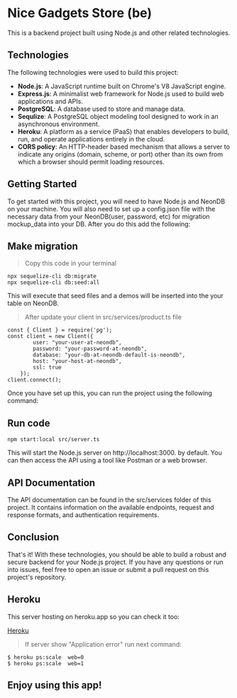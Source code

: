 # Nice Gadgets Store (be)

This is a backend project built using Node.js and other related technologies.

## Technologies

The following technologies were used to build this project:

* **Node.js**: A JavaScript runtime built on Chrome's V8 JavaScript engine.
* **Express.js**: A minimalist web framework for Node.js used to build web applications and APIs.
* **PostgreSQL**: A database used to store and manage data.
* **Sequlize**: A PostgreSQL object modeling tool designed to work in an asynchronous environment.
* **Heroku**: A platform as a service (PaaS) that enables developers to build, run, and operate applications entirely in the cloud.
* **CORS policy**: An HTTP-header based mechanism that allows a server to indicate any origins (domain, scheme, or port) other than its own from which a browser should permit loading resources.

## Getting Started
To get started with this project, you will need to have Node.js and NeonDB on your machine. You will also need to set up a config.json file with the necessary data from your NeonDB(user, password, etc) for migration mockup_data into your DB. After you do this add the following:

## Make migration
>Copy this code in your terminal
```
npx sequelize-cli db:migrate
npx sequelize-cli db:seed:all
```
This will execute that seed files and a demos will be inserted into the your table on NeonDB.

>After update your client in src/services/product.ts file
```
const { Client } = require('pg');
const client = new Client({
        user: "your-user-at-neondb",
        password: "your-password-at-neondb",
        database: "your-db-at-neondb-default-is-neondb",
        host: "your-host-at-neondb",
        ssl: true
    });
client.connect();
```


Once you have set up this, you can run the project using the following command:

## Run code
```
npm start:local src/server.ts
```
This will start the Node.js server on  http://localhost:3000. by default. You can then access the API using a tool like Postman or a web browser.

## API Documentation
The API documentation can be found in the src/services folder of this project. It contains information on the available endpoints, request and response formats, and authentication requirements.

## Conclusion
That's it! With these technologies, you should be able to build a robust and secure backend for your Node.js project. If you have any questions or run into issues, feel free to open an issue or submit a pull request on this project's repository.

## Heroku
This server hosting on heroku.app so you can check it too: 

[Heroku](https://secret-meadow-92340.herokuapp.com/)

>If server show "Application error" run next command:
```
$ heroku ps:scale  web=0
$ heroku ps:scale  web=1
```
## Enjoy using this app!
